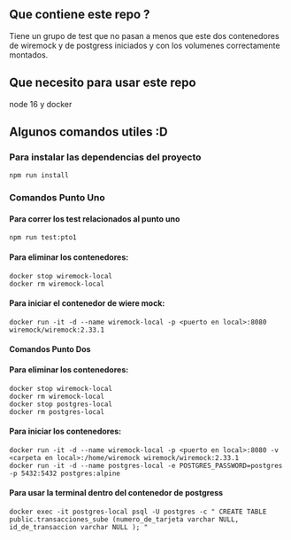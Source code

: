 ## Que contiene este repo ?

Tiene un grupo de test que no pasan a menos que este dos contenedores de wiremock y de postgress iniciados y con los volumenes correctamente montados.

## Que necesito para usar este repo

node 16 y docker

## Algunos comandos utiles :D

### Para instalar las dependencias del proyecto
``` 
npm run install
```
### Comandos Punto Uno

#### Para correr los test relacionados al punto uno
``` 
npm run test:pto1
```

#### Para eliminar los contenedores:
``` 
docker stop wiremock-local
docker rm wiremock-local
```
#### Para iniciar el contenedor de wiere mock:
```
docker run -it -d --name wiremock-local -p <puerto en local>:8080 wiremock/wiremock:2.33.1
```

#### Comandos Punto Dos

#### Para eliminar los contenedores:
``` 
docker stop wiremock-local
docker rm wiremock-local
docker stop postgres-local
docker rm postgres-local
``` 
#### Para iniciar los contenedores:
``` 
docker run -it -d --name wiremock-local -p <puerto en local>:8080 -v <carpeta en local>:/home/wiremock wiremock/wiremock:2.33.1
docker run -it -d --name postgres-local -e POSTGRES_PASSWORD=postgres -p 5432:5432 postgres:alpine
```

#### Para usar la terminal dentro del contenedor de postgress
```
docker exec -it postgres-local psql -U postgres -c " CREATE TABLE public.transacciones_sube (numero_de_tarjeta varchar NULL, id_de_transaccion varchar NULL ); "
```